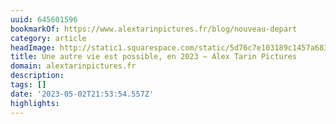 ```yaml
---
uuid: 645601596
bookmarkOf: https://www.alextarinpictures.fr/blog/nouveau-depart
category: article
headImage: http://static1.squarespace.com/static/5d76c7e103189c1457a68358/t/64510bceb0e6f77e8cd5bf79/1683033038501/Campanyon_Silves_alextarinpictures-31.jpg?format=1500w
title: Une autre vie est possible, en 2023 — Alex Tarin Pictures
domain: alextarinpictures.fr
description:
tags: []
date: '2023-05-02T21:53:54.557Z'
highlights:
---
```




